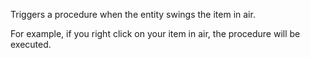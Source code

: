 Triggers a procedure when the entity swings the item in air. 

For example, if you right click on your item in air, the procedure will be executed.